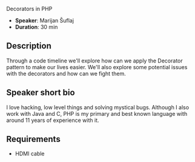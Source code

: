 Decorators in PHP

- __Speaker__: Marijan Šuflaj
- __Duration__: 30 min

## Description

Through a code timeline we'll explore how can we apply the Decorator pattern to make our lives easier. We'll also explore some potential issues with the decorators and how can we fight them.

## Speaker short bio

I love hacking, low level things and solving mystical bugs. Although I also work with Java and C, PHP is my primary and best known language with around 11 years of experience with it.

## Requirements

- HDMI cable
